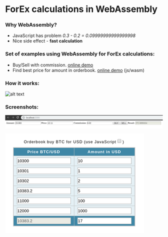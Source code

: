 # ForEx calculations in WebAssembly

### Why WebAssembly?
- JavaScript has problem *0.3 - 0.2 = 0.09999999999999998*
- Nice side effect - **fast calculation** 

### Set of examples using WebAssembly for ForEx calculations:
- Buy/Sell with commission. [online demo](http://spirintravels.com/wat-forex-calc)
- Find best price for amount in orderbook. [online demo](http://spirintravels.com/wat-forex-calc/price-for-amount) (js/wasm)

### How it works:
![alt text](https://github.com/spirinvladimir/wat-forex-calc/raw/master/price_by_amount.gif "price_by_amount")

### Screenshots:
![Buy/Sell example](https://raw.githubusercontent.com/spirinvladimir/wat-forex-calc/master/buy-sell.png)

![Find best price in order book for amount](https://raw.githubusercontent.com/spirinvladimir/wat-forex-calc/master/best-price-for-amount-in-orderbook.png)
